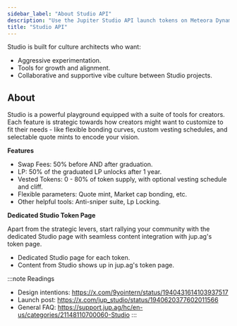 ```yaml
---
sidebar_label: "About Studio API"
description: "Use the Jupiter Studio API launch tokens on Meteora Dynamic Bonding Curve."
title: "Studio API"
---
```


<head>
    <title>Studio API</title>
    <meta name="twitter:card" content="summary" />
</head>

Studio is built for culture architects who want:
- Aggressive experimentation.
- Tools for growth and alignment.
- Collaborative and supportive vibe culture between Studio projects.

## About 

Studio is a powerful playground equipped with a suite of tools for creators. Each feature is strategic towards how creators might want to customize to fit their needs - like flexible bonding curves, custom vesting schedules, and selectable quote mints to encode your vision.

**Features**

- Swap Fees: 50% before AND after graduation.
- LP: 50% of the graduated LP unlocks after 1 year.
- Vested Tokens: 0 - 80% of token supply, with optional vesting schedule and cliff.
- Flexible parameters: Quote mint, Market cap bonding, etc.
- Other helpful tools: Anti-sniper suite, Lp Locking.

**Dedicated Studio Token Page**

Apart from the strategic levers, start rallying your community with the dedicated Studio page with seamless content integration with jup.ag's token page.

- Dedicated Studio page for each token.
- Content from Studio shows up in jup.ag's token page.

:::note Readings
- Design intentions: https://x.com/9yointern/status/1940431614103937517
- Launch post: https://x.com/jup_studio/status/1940620377602011566
- General FAQ: https://support.jup.ag/hc/en-us/categories/21148110700060-Studio
:::
